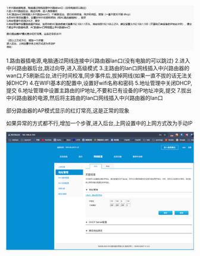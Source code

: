 
![](imgs/Pasted%20image%2020240613231344.png)

1.路由器插电源,电脑通过网线连接中兴路由器lan口(没有电脑的可以跳过)
2.进入中兴路由器后台,跳过向导,进入高级模式
3.主路由的lan口网线插入中兴路由器的wan口,F5刷新后台,进行时间校准,同步事件后,拔掉网线(如果一直不拔的话无法关掉DHCP)
4.在WIFI基本的配置中,设置好wifi名称和密码
5.地址管理中关闭DHCP,提交
6.地址管理中设置主路由的IP地址,不要和已有设备的IP地址冲突,提交
7.拔出中兴路由器的电源,然后将主路由的lan口网线插入中兴路由器的lan口

部分路由器的AP模式显示的红灯常亮,这是正常的现象

如果异常的方式都不行,增加一个步骤,进入后台,上网设置中的上网方式改为手动IP

![](imgs/Pasted%20image%2020241215235346.png)